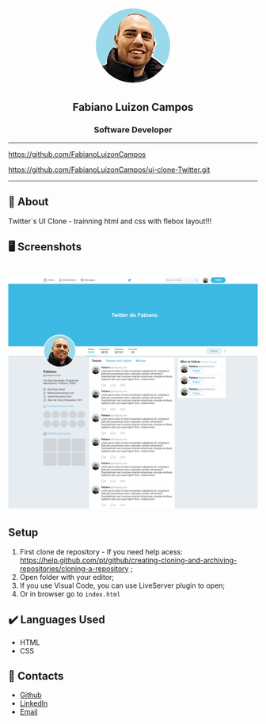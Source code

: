 <h1 align="center">
    <img height=150px style="border-radius:50%" src="foto-logo.png">
</h1>

<h2 align="center">
    Fabiano Luizon Campos
</h2>

<h3 align="center">
    Software Developer
</h3>

---

https://github.com/FabianoLuizonCampos

https://github.com/FabianoLuizonCampos/ui-clone-Twitter.git

---

## 👾 About
Twitter´s UI Clone - trainning html and css with flebox layout!!!

## 🖥️ Screenshots

<h1 align="center">
    <img src="screenshot.png">
</h1>

## Setup

1. First clone de repository - If you need help acess: https://help.github.com/pt/github/creating-cloning-and-archiving-repositories/cloning-a-repository ;
2. Open folder with your editor;
3. If you use Visual Code, you can use LiveServer plugin to open;
4. Or in browser go to `index.html`

## ✔️ Languages Used
- HTML
- CSS

## 📇 Contacts
- <a href="https://github.com/FabianoLuizonCampos" target="_blank">Github</a>
- <a href="https://www.linkedin.com/in/fabianoluizoncampos" target="_blank">LinkedIn</a>
- <a href="mailto:fabianoluizoncampos@gmail.com" target="_blank">Email</a>

